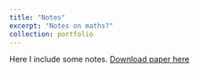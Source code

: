 ```yaml
---
title: "Notes"
excerpt: "Notes on maths?"
collection: portfolio
---
```


Here I include some notes.
[Download paper here](http://fryderyk216.github.io/files/notes.pdf)